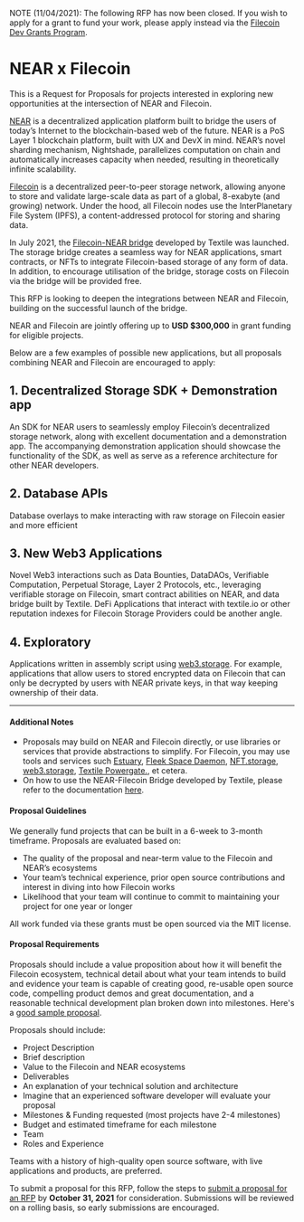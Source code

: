 NOTE (11/04/2021): The following RFP has now been closed. If you wish to apply for a grant to fund your work, please apply instead via the [Filecoin Dev Grants Program](https://github.com/filecoin-project/devgrants).


# NEAR x Filecoin

This is a Request for Proposals for projects interested in exploring new opportunities at the intersection of NEAR and Filecoin.

[NEAR](https://near.org/) is a decentralized application platform built to bridge the users of today’s Internet to the blockchain-based web of the future. NEAR is a PoS Layer 1 blockchain platform, built with UX and DevX in mind. NEAR’s novel sharding mechanism, Nightshade, parallelizes computation on chain and automatically increases capacity when needed, resulting in theoretically infinite scalability.

[Filecoin](https://filecoin.io/) is a decentralized peer-to-peer storage network, allowing anyone to store and validate large-scale data as part of a global, 8-exabyte (and growing) network. Under the hood, all Filecoin nodes use the InterPlanetary File System (IPFS), a content-addressed protocol for storing and sharing data.

In July 2021, the [Filecoin-NEAR bridge](https://blog.textile.io/native-filecoin-storage-for-blockchains/) developed by Textile was launched. The storage bridge creates a seamless way for NEAR applications, smart contracts, or NFTs to integrate Filecoin-based storage of any form of data. In addition, to encourage utilisation of the bridge, storage costs on Filecoin via the bridge will be provided free.

This RFP is looking to deepen the integrations between NEAR and Filecoin, building on the successful launch of the bridge.

NEAR and Filecoin are jointly offering up to **USD $300,000** in grant funding for eligible projects.

Below are a few examples of possible new applications, but all proposals combining NEAR and Filecoin are encouraged to apply:

## 1. **Decentralized Storage SDK + Demonstration app**
An SDK for NEAR users to seamlessly employ Filecoin’s decentralized storage network, along with excellent documentation and a demonstration app. The accompanying demonstration application should showcase the functionality of the SDK, as well as serve as a reference architecture for other NEAR developers. 

## 2. **Database APIs**
Database overlays to make interacting with raw storage on Filecoin easier and more efficient

## 3. **New Web3 Applications**
Novel Web3 interactions such as Data Bounties, DataDAOs, Verifiable Computation, Perpetual Storage, Layer 2 Protocols, etc., leveraging verifiable storage on Filecoin, smart contract abilities on NEAR, and data bridge built by Textile. DeFi Applications that interact with textile.io or other reputation indexes for Filecoin Storage Providers could be another angle. 

## 4. **Exploratory**
Applications written in assembly script using [web3.storage](https://web3.storage/). For example, applications that allow users to stored encrypted data on Filecoin that can only be decrypted by users with NEAR private keys, in that way keeping ownership of their data.

---

#### Additional Notes

* Proposals may build on NEAR and Filecoin directly, or use libraries or services that provide abstractions to simplify. For Filecoin, you may use tools and services such [Estuary](https://estuary.tech/), [Fleek Space Daemon](https://github.com/FleekHQ/space-daemon), [NFT.storage](https://nft.storage/), [web3.storage](https://web3.storage/), [Textile Powergate.](https://github.com/textileio/powergate/), et cetera. 
* On how to use the NEAR-Filecoin Bridge developed by Textile, please refer to the documentation [here](https://near.storage/docs/).

#### Proposal Guidelines

We generally fund projects that can be built in a 6-week to 3-month timeframe. Proposals are evaluated based on:
* The quality of the proposal and near-term value to the Filecoin and NEAR’s ecosystems
* Your team’s technical experience, prior open source contributions and interest in diving into how Filecoin works
* Likelihood that your team will continue to commit to maintaining your project for one year or longer

All work funded via these grants must be open sourced via the MIT license.

#### Proposal Requirements

Proposals should include a value proposition about how it will benefit the Filecoin ecosystem, technical detail about what your team intends to build and evidence your team is capable of creating good, re-usable open source code, compelling product demos and great documentation, and a reasonable technical development plan broken down into milestones. Here's a [good sample proposal](https://github.com/filecoin-project/devgrants/pull/254).

Proposals should include:

* Project Description
* Brief description
* Value to the Filecoin and NEAR ecosystems
* Deliverables
* An explanation of your technical solution and architecture
* Imagine that an experienced software developer will evaluate your proposal
* Milestones & Funding requested (most projects have 2-4 milestones)
* Budget and estimated timeframe for each milestone
* Team
* Roles and Experience

Teams with a history of high-quality open source software, with live applications and products, are preferred.

To submit a proposal for this RFP, follow the steps to [submit a proposal for an RFP](https://github.com/filecoin-project/devgrants/#submit-a-proposal-for-an-rfp) by **October 31, 2021** for consideration. Submissions will be reviewed on a rolling basis, so early submissions are encouraged.

